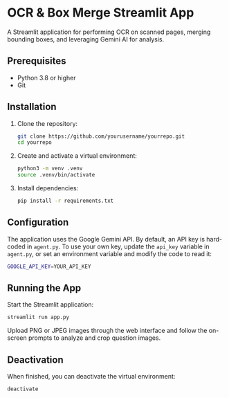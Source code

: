 # OCR & Box Merge Streamlit App

A Streamlit application for performing OCR on scanned pages, merging bounding boxes, and leveraging Gemini AI for analysis.

## Prerequisites

- Python 3.8 or higher
- Git

## Installation

1. Clone the repository:

   ```bash
   git clone https://github.com/yourusername/yourrepo.git
   cd yourrepo
   ```

2. Create and activate a virtual environment:

   ```bash
   python3 -m venv .venv
   source .venv/bin/activate
   ```

3. Install dependencies:
   ```bash
   pip install -r requirements.txt
   ```

## Configuration

The application uses the Google Gemini API. By default, an API key is hard-coded in `agent.py`. To use your own key, update the `api_key` variable in `agent.py`, or set an environment variable and modify the code to read it:

```bash
GOOGLE_API_KEY=YOUR_API_KEY
```

## Running the App

Start the Streamlit application:

```bash
streamlit run app.py
```

Upload PNG or JPEG images through the web interface and follow the on-screen prompts to analyze and crop question images.

## Deactivation

When finished, you can deactivate the virtual environment:

```bash
deactivate
```
